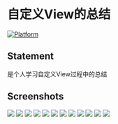 # 自定义View的总结

[![Platform][1]][2]

[1]:https://img.shields.io/badge/platform-Android-blue.svg  
[2]:https://github.com/iMeiji/Toutiao


## Statement
是个人学习自定义View过程中的总结

## Screenshots
![](screenshot/sc1.jpg)
![](screenshot/sc2.jpg)
![](screenshot/sc3.jpg)
![](screenshot/sc4.jpg)
![](screenshot/sc5.jpg)
![](screenshot/sc6.jpg)
![](screenshot/sc7.jpg)
![](screenshot/sc8.jpg)
![](screenshot/sc9.jpg)
![](screenshot/sc10.jpg)
![](screenshot/sc11.jpg)
![](screenshot/sc12.jpg)
